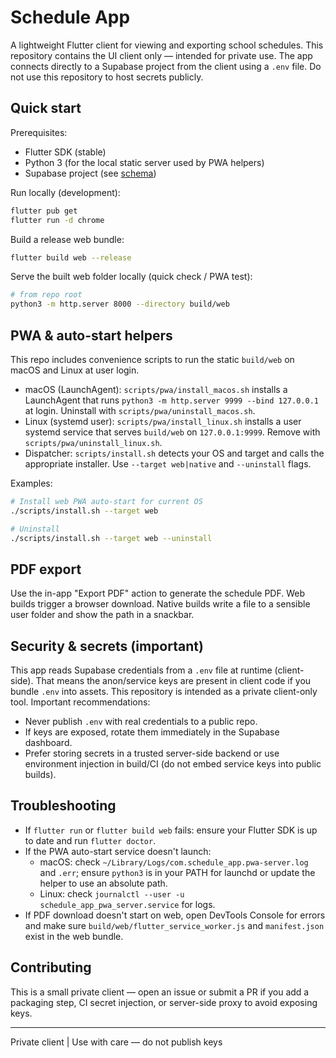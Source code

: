 # Schedule App

A lightweight Flutter client for viewing and exporting school schedules. This repository contains the UI client only — intended for private use. The app connects directly to a Supabase project from the client using a `.env` file. Do not use this repository to host secrets publicly.

## Quick start

Prerequisites:

- Flutter SDK (stable)
- Python 3 (for the local static server used by PWA helpers)
- Supabase project (see [schema](./schema.sql))

Run locally (development):

```bash
flutter pub get
flutter run -d chrome
```

Build a release web bundle:

```bash
flutter build web --release
```

Serve the built web folder locally (quick check / PWA test):

```bash
# from repo root
python3 -m http.server 8000 --directory build/web
```

## PWA & auto-start helpers

This repo includes convenience scripts to run the static `build/web` on macOS and Linux at user login.

- macOS (LaunchAgent): `scripts/pwa/install_macos.sh` installs a LaunchAgent that runs `python3 -m http.server 9999 --bind 127.0.0.1` at login. Uninstall with `scripts/pwa/uninstall_macos.sh`.
- Linux (systemd user): `scripts/pwa/install_linux.sh` installs a user systemd service that serves `build/web` on `127.0.0.1:9999`. Remove with `scripts/pwa/uninstall_linux.sh`.
- Dispatcher: `scripts/install.sh` detects your OS and target and calls the appropriate installer. Use `--target web|native` and `--uninstall` flags.

Examples:

```bash
# Install web PWA auto-start for current OS
./scripts/install.sh --target web

# Uninstall
./scripts/install.sh --target web --uninstall
```

## PDF export

Use the in-app "Export PDF" action to generate the schedule PDF. Web builds trigger a browser download. Native builds write a file to a sensible user folder and show the path in a snackbar.

## Security & secrets (important)

This app reads Supabase credentials from a `.env` file at runtime (client-side). That means the anon/service keys are present in client code if you bundle `.env` into assets. This repository is intended as a private client-only tool. Important recommendations:

- Never publish `.env` with real credentials to a public repo.
- If keys are exposed, rotate them immediately in the Supabase dashboard.
- Prefer storing secrets in a trusted server-side backend or use environment injection in build/CI (do not embed service keys into public builds).

## Troubleshooting

- If `flutter run` or `flutter build web` fails: ensure your Flutter SDK is up to date and run `flutter doctor`.
- If the PWA auto-start service doesn't launch:
  - macOS: check `~/Library/Logs/com.schedule_app.pwa-server.log` and `.err`; ensure `python3` is in your PATH for launchd or update the helper to use an absolute path.
  - Linux: check `journalctl --user -u schedule_app_pwa_server.service` for logs.
- If PDF download doesn't start on web, open DevTools Console for errors and make sure `build/web/flutter_service_worker.js` and `manifest.json` exist in the web bundle.

## Contributing

This is a small private client — open an issue or submit a PR if you add a packaging step, CI secret injection, or server-side proxy to avoid exposing keys.

---
Private client | Use with care — do not publish keys
